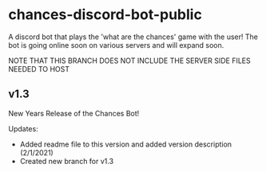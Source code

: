 # chances-discord-bot-public
A discord bot that plays the 'what are the chances' game with the user! The bot is going online soon on various servers and will expand soon.

NOTE THAT THIS BRANCH DOES NOT INCLUDE THE SERVER SIDE FILES NEEDED TO HOST

## v1.3
New Years Release of the Chances Bot!

Updates:

- Added readme file to this version and added version description (2/1/2021)
- Created new branch for v1.3
